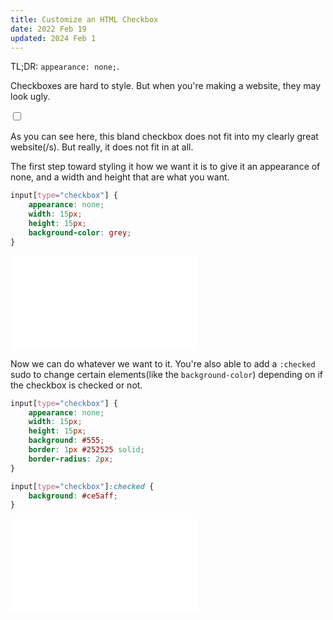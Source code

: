```yaml
---
title: Customize an HTML Checkbox
date: 2022 Feb 19
updated: 2024 Feb 1
---
```

TL;DR: `appearance: none;`.

Checkboxes are hard to style. But when you're making a website, they may look ugly.

<input type="checkbox" style="appearance: checkbox;" />

As you can see here, this bland checkbox does not fit into my clearly great website(/s). But really, it does not fit in at all.

The first step toward styling it how we want it is to give it an appearance of none, and a width and height that are what you want.

```css
input[type="checkbox"] {
    appearance: none;
    width: 15px;
    height: 15px;
    background-color: grey;
}
```

<iframe src="/blog-files/checkbox-custom-styles-ex1.html" style="background: #fff; border: none"></iframe>

Now we can do whatever we want to it. You're also able to add a `:checked` sudo to change certain elements(like the `background-color`) depending on if the checkbox is checked or not.

```css
input[type="checkbox"] {
    appearance: none;
    width: 15px;
    height: 15px;
    background: #555;
    border: 1px #252525 solid;
    border-radius: 2px;
}

input[type="checkbox"]:checked {
    background: #ce5aff;
}
```

<iframe src="/blog-files/checkbox-custom-styles-ex2.html" style="background: #fff; border: none"></iframe>
